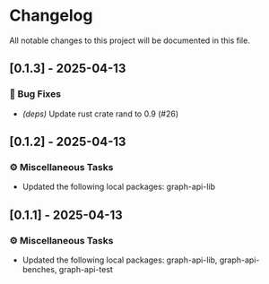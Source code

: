 # Changelog

All notable changes to this project will be documented in this file.

## [0.1.3] - 2025-04-13

### 🐛 Bug Fixes

- *(deps)* Update rust crate rand to 0.9 (#26)


## [0.1.2] - 2025-04-13

### ⚙️ Miscellaneous Tasks

- Updated the following local packages: graph-api-lib

<!-- generated by git-cliff -->
## [0.1.1] - 2025-04-13

### ⚙️ Miscellaneous Tasks

- Updated the following local packages: graph-api-lib, graph-api-benches, graph-api-test

<!-- generated by git-cliff -->
